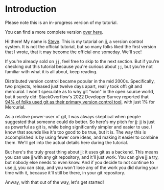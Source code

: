 # Introduction

<div class="warning">
Please note this is an in-progress version of my tutorial.

You can find a more complete version [over here](https://steveklabnik.github.io/jujutsu-tutorial/).
</div>

Hi there! My name is [Steve](https://github.com/steveklabnik). This is my
tutorial on [jj](https://jj-vcs.github.io/jj/latest/), a version control system.
It is not the official tutorial, but so many folks liked the first version that
I wrote, that it may become the official one someday. We'll see!

If you're already sold on `jj`, feel free to skip to the next section. But if
you're checking out this tutorial because you're curious about `jj`, but you're
not familiar with what it is all about, keep reading.

Distributed version control became popular in the mid 2000s. Specifically, two
projects, released just twelve days apart, really took off: git and mercurial.
I won't speculate as to why git "won" in the open source world, but it surely
did: StackOverflow's 2022 Developer Survey reported that [94% of folks used git
as their primary version control
tool](https://survey.stackoverflow.co/2022/#section-version-control-version-control-systems),
with just 1% for Mercurial.

As a relative power-user of git, I was always skeptical when people suggested
that someone could do better. So here's my pitch for jj: jj is just as powerful
as git is, while being significantly simpler and easier to use. I know that sounds
like it's too good to be true, but it is. The way this is accomplished is by
using fewer core ideas, and making it easier to combine them. We'll get into
the actual details here during the tutorial.

But here's the truly great thing about jj: it uses git as a backend. This means
you can use jj with any git repository, and it'll just work. You can give jj a
try, but nobody else needs to even know. And if you decide to not continue to
use jj, you can stop, and you won't lose any of the work you did during your
time with it, because it'll still be there, in your git repository.

Anway, with that out of the way, let's get started!